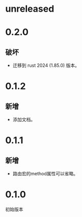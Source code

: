 # unreleased

# 0.2.0

## 破坏

- 迁移到 rust 2024 (1.85.0) 版本。

# 0.1.2

## 新增

- 添加文档。

# 0.1.1

## 新增

- 路由宏的method属性可以省略。

# 0.1.0

初始版本